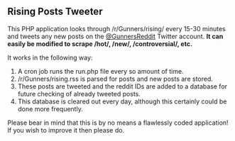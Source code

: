 ## Rising Posts Tweeter

This PHP application looks through /r/Gunners/rising/ every 15-30 minutes and tweets any new posts on the [@GunnersReddit](https://twitter.com/GunnersReddit) Twitter account. **It can easily be modified to scrape /hot/, /new/, /controversial/, etc.**

It works in the following way:

1. A cron job runs the run.php file every so amount of time.
2. /r/Gunners/rising.rss is parsed for posts and new posts are stored.
3. These posts are tweeted and the reddit IDs are added to a database for future checking of already tweeted posts.
4. This database is cleared out every day, although this certainly could be done more frequently.

Please bear in mind that this is by no means a flawlessly coded application! If you wish to improve it then please do.
